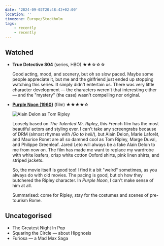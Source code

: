 ```yaml
---
date: '2024-09-02T20:48:42+02:00'
location: ''
timezone: Europe/Stockholm
tags:
    - recently
    - recently
---
```

## Watched

- **True Detective S04** (series, HBO) ★★☆☆☆

  Good acting, mood, and scenery, but oh so slow paced. Maybe some people appreciate it, but me and the girlfriend just ended up stopping watching this series. It simply didn't entertain us. There was very little character development — the characters weren't that interesting either — and the "mystery" (the case) wasn't compelling nor original.

- [**Purple Noon (1960)**](https://en.wikipedia.org/wiki/Purple_Noon) (film) ★★★★☆

  ![Alain Delon as Tom Ripley](https://www.austinchronicle.com/binary/f265/SS.PurpleNoon.jpg)

  Loosely based on _The Talented Mr. Ripley_, this French film has the most beautiful actors and styling ever. I can't take any screengrabs because of DRM (almost rhymes with _/Go to hell/_), but Alain Delon, Marie Laforêt, and Maurice Ronet are all so damned cool as Tom Ripley, Marge Duval, and Philippe Greenleaf. Jared Leto will always be a fake Alain Delon to me from now on. The film has made me want to replace my wardrobe with white loafers, crisp white cotton Oxford shirts, pink linen shirts, and striped jackets.
  
  So, the movie itself is good too! I find it a bit "weird" sometimes, as you always do with old movies. The pacing is good, but oh how they butchered the Ripley character. In _Purple Noon_, I can't make sense of him at all.
  
  Summarised: come for Ripley, stay for the costumes and scenes of pre-tourism Rome.

## Uncategorised

- The Greatest Night In Pop
- Squaring the Circle — about Hipgnosis
- Furiosa — a Mad Max Saga

